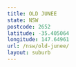 ```yaml
---
title: OLD JUNEE
state: NSW
postcode: 2652
latitude: -35.405064
longitude: 147.64961
url: /nsw/old-junee/
layout: suburb
---
```

